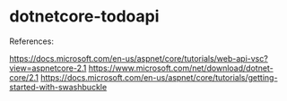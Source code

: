 # dotnetcore-todoapi

References:

https://docs.microsoft.com/en-us/aspnet/core/tutorials/web-api-vsc?view=aspnetcore-2.1
https://www.microsoft.com/net/download/dotnet-core/2.1
https://docs.microsoft.com/en-us/aspnet/core/tutorials/getting-started-with-swashbuckle
